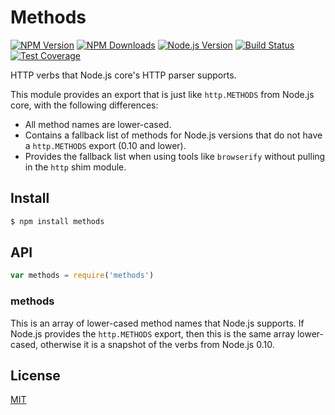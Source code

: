 # Methods

[![NPM Version][npm-image]][npm-url]
[![NPM Downloads][downloads-image]][downloads-url]
[![Node.js Version][node-version-image]][node-version-url]
[![Build Status][travis-image]][travis-url]
[![Test Coverage][coveralls-image]][coveralls-url]

HTTP verbs that Node.js core's HTTP parser supports.

This module provides an export that is just like `http.METHODS` from Node.js core, with the following differences:

* All method names are lower-cased.
* Contains a fallback list of methods for Node.js versions that do not have a
  `http.METHODS` export (0.10 and lower).
* Provides the fallback list when using tools like `browserify` without pulling in the `http` shim module.

## Install

```bash
$ npm install methods
```

## API

```js
var methods = require('methods')
```

### methods

This is an array of lower-cased method names that Node.js supports. If Node.js provides the `http.METHODS` export, then
this is the same array lower-cased, otherwise it is a snapshot of the verbs from Node.js 0.10.

## License

[MIT](LICENSE)

[npm-image]: https://img.shields.io/npm/v/methods.svg?style=flat

[npm-url]: https://npmjs.org/package/methods

[node-version-image]: https://img.shields.io/node/v/methods.svg?style=flat

[node-version-url]: https://nodejs.org/en/download/

[travis-image]: https://img.shields.io/travis/jshttp/methods.svg?style=flat

[travis-url]: https://travis-ci.org/jshttp/methods

[coveralls-image]: https://img.shields.io/coveralls/jshttp/methods.svg?style=flat

[coveralls-url]: https://coveralls.io/r/jshttp/methods?branch=master

[downloads-image]: https://img.shields.io/npm/dm/methods.svg?style=flat

[downloads-url]: https://npmjs.org/package/methods
